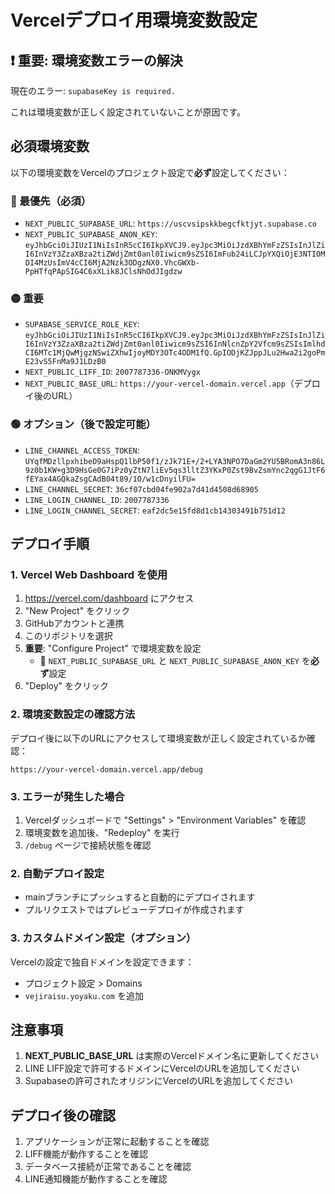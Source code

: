 # Vercelデプロイ用環境変数設定

## ❗ 重要: 環境変数エラーの解決

現在のエラー: `supabaseKey is required.`

これは環境変数が正しく設定されていないことが原因です。

## 必須環境変数

以下の環境変数をVercelのプロジェクト設定で**必ず**設定してください：

### 🔴 最優先（必須）
- `NEXT_PUBLIC_SUPABASE_URL`: `https://uscvsipskkbegcfktjyt.supabase.co`
- `NEXT_PUBLIC_SUPABASE_ANON_KEY`: `eyJhbGciOiJIUzI1NiIsInR5cCI6IkpXVCJ9.eyJpc3MiOiJzdXBhYmFzZSIsInJlZiI6InVzY3ZzaXBza2tiZWdjZmt0anl0Iiwicm9sZSI6ImFub24iLCJpYXQiOjE3NTI0MDI4MzUsImV4cCI6MjA2Nzk3ODgzNX0.VhcGWXb-PpHTfqPApSIG4C6xXLik8JClsNhOdJIgdzw`

### 🟡 重要
- `SUPABASE_SERVICE_ROLE_KEY`: `eyJhbGciOiJIUzI1NiIsInR5cCI6IkpXVCJ9.eyJpc3MiOiJzdXBhYmFzZSIsInJlZiI6InVzY3ZzaXBza2tiZWdjZmt0anl0Iiwicm9sZSI6InNlcnZpY2Vfcm9sZSIsImlhdCI6MTc1MjQwMjgzNSwiZXhwIjoyMDY3OTc4ODM1fQ.GpIODjKZJppJLu2Hwa2i2goPmE23vS5FnMa9J1LDzB0`
- `NEXT_PUBLIC_LIFF_ID`: `2007787336-ONKMVygx`
- `NEXT_PUBLIC_BASE_URL`: `https://your-vercel-domain.vercel.app`（デプロイ後のURL）

### 🟢 オプション（後で設定可能）
- `LINE_CHANNEL_ACCESS_TOKEN`: `UYqfMDzllpxhibeD9aHspQ1lbP50f1/zJk71E+/2+LYA3NPO7DaGm2YU5BRomA3n86L9z0b1KW+g3D9HsGe0G7iPz0yZtN7liEv5qs3lltZ3YKxP0Zst9BvZsmYnc2qgG1JtF6fEYax4AGQkaZsgCAdB04t89/1O/w1cDnyilFU=`
- `LINE_CHANNEL_SECRET`: `36cf07cbd04fe902a7d41d4508d68905`
- `LINE_LOGIN_CHANNEL_ID`: `2007787336`
- `LINE_LOGIN_CHANNEL_SECRET`: `eaf2dc5e15fd8d1cb14303491b751d12`

## デプロイ手順

### 1. Vercel Web Dashboard を使用

1. https://vercel.com/dashboard にアクセス
2. "New Project" をクリック
3. GitHubアカウントと連携
4. このリポジトリを選択
5. **重要**: "Configure Project" で環境変数を設定
   - 🔴 `NEXT_PUBLIC_SUPABASE_URL` と `NEXT_PUBLIC_SUPABASE_ANON_KEY` を**必ず**設定
6. "Deploy" をクリック

### 2. 環境変数設定の確認方法

デプロイ後に以下のURLにアクセスして環境変数が正しく設定されているか確認：
```
https://your-vercel-domain.vercel.app/debug
```

### 3. エラーが発生した場合

1. Vercelダッシュボードで "Settings" > "Environment Variables" を確認
2. 環境変数を追加後、"Redeploy" を実行
3. `/debug` ページで接続状態を確認

### 2. 自動デプロイ設定

- mainブランチにプッシュすると自動的にデプロイされます
- プルリクエストではプレビューデプロイが作成されます

### 3. カスタムドメイン設定（オプション）

Vercelの設定で独自ドメインを設定できます：
- プロジェクト設定 > Domains
- `vejiraisu.yoyaku.com` を追加

## 注意事項

1. **NEXT_PUBLIC_BASE_URL** は実際のVercelドメイン名に更新してください
2. LINE LIFF設定で許可するドメインにVercelのURLを追加してください
3. Supabaseの許可されたオリジンにVercelのURLを追加してください

## デプロイ後の確認

1. アプリケーションが正常に起動することを確認
2. LIFF機能が動作することを確認
3. データベース接続が正常であることを確認
4. LINE通知機能が動作することを確認